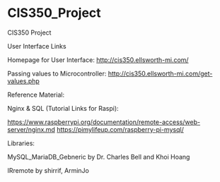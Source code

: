 # CIS350_Project
CIS350 Project

User Interface Links

Homepage for User Interface: http://cis350.ellsworth-mi.com/

Passing values to Microcontroller: http://cis350.ellsworth-mi.com/get-values.php


Reference Material:

Nginx & SQL (Tutorial Links for Raspi): 

https://www.raspberrypi.org/documentation/remote-access/web-server/nginx.md
https://pimylifeup.com/raspberry-pi-mysql/

Libraries:

MySQL_MariaDB_Gebneric by Dr. Charles Bell and Khoi Hoang

IRremote by shirrif, ArminJo
